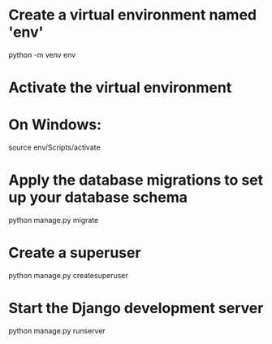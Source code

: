 # Create a virtual environment named 'env'
python -m venv env

# Activate the virtual environment
# On Windows:
source env/Scripts/activate


# Apply the database migrations to set up your database schema
python manage.py migrate

# Create a superuser 
python manage.py createsuperuser

# Start the Django development server
python manage.py runserver
